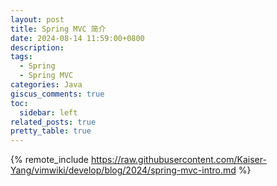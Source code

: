 ```yaml
---
layout: post
title: Spring MVC 简介
date: 2024-08-14 11:59:00+0800
description:
tags:
  - Spring
  - Spring MVC
categories: Java
giscus_comments: true
toc:
  sidebar: left
related_posts: true
pretty_table: true
---
```


{% remote_include https://raw.githubusercontent.com/Kaiser-Yang/vimwiki/develop/blog/2024/spring-mvc-intro.md %}
